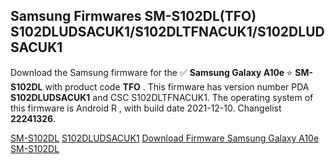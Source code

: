 <h2>Samsung Firmwares SM-S102DL(TFO) S102DLUDSACUK1/S102DLTFNACUK1/S102DLUDSACUK1</h2>
Download the Samsung firmware for the ✅ <strong>Samsung Galaxy A10e </strong> ⭐ <strong>SM-S102DL</strong> with product code <strong>TFO</strong> . This firmware has version number PDA <strong>S102DLUDSACUK1</strong> and CSC S102DLTFNACUK1. The operating system of this firmware is Android R , with build date 2021-12-10. Changelist <strong>22241326</strong>.


[SM-S102DL](https://samfirm.shop/samsung/model/SM-S102DL)
[S102DLUDSACUK1](https://samfirm.shop/samsung/pda/S102DLUDSACUK1)
[Download Firmware Samsung Galaxy A10e SM-S102DL](https://samfirm.shop/samsung/firmware/481632)

